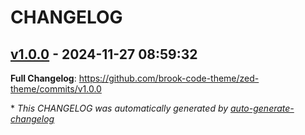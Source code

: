 # CHANGELOG

## [v1.0.0](https://github.com/brook-code-theme/zed-theme/releases/tag/v1.0.0) - 2024-11-27 08:59:32

**Full Changelog**: https://github.com/brook-code-theme/zed-theme/commits/v1.0.0

\* _This CHANGELOG was automatically generated by [auto-generate-changelog](https://github.com/BobAnkh/auto-generate-changelog)_
